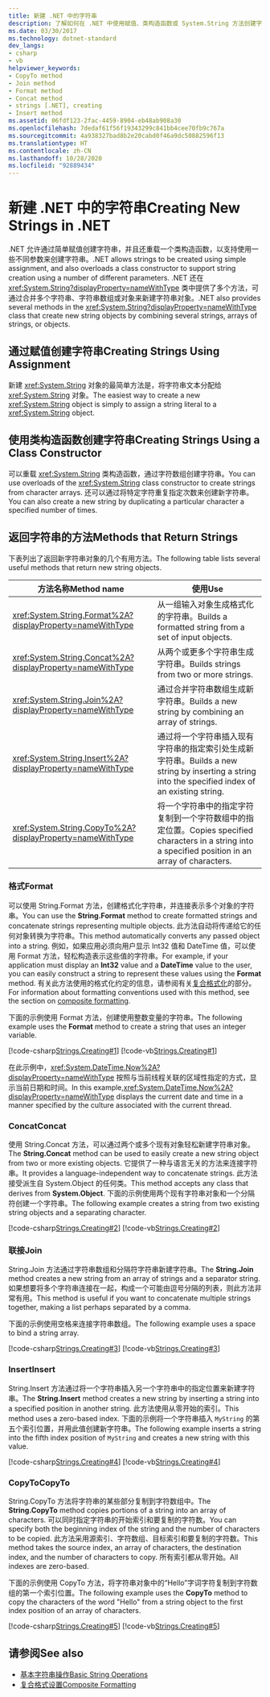```yaml
---
title: 新建 .NET 中的字符串
description: 了解如何在 .NET 中使用赋值、类构造函数或 System.String 方法创建字符串，这些方法结合了多个字符串、字符串数组或对象。
ms.date: 03/30/2017
ms.technology: dotnet-standard
dev_langs:
- csharp
- vb
helpviewer_keywords:
- CopyTo method
- Join method
- Format method
- Concat method
- strings [.NET], creating
- Insert method
ms.assetid: 06fdf123-2fac-4459-8904-eb48ab908a30
ms.openlocfilehash: 7dedaf61f56f19343299c841bb4cee70fb9c767a
ms.sourcegitcommit: 4a938327bad8b2e20cabd0f46a9dc50882596f13
ms.translationtype: HT
ms.contentlocale: zh-CN
ms.lasthandoff: 10/28/2020
ms.locfileid: "92889434"
---
```

# <a name="creating-new-strings-in-net"></a><span data-ttu-id="762ea-103">新建 .NET 中的字符串</span><span class="sxs-lookup"><span data-stu-id="762ea-103">Creating New Strings in .NET</span></span>

<span data-ttu-id="762ea-104">.NET 允许通过简单赋值创建字符串，并且还重载一个类构造函数，以支持使用一些不同参数来创建字符串。</span><span class="sxs-lookup"><span data-stu-id="762ea-104">.NET allows strings to be created using simple assignment, and also overloads a class constructor to support string creation using a number of different parameters.</span></span> <span data-ttu-id="762ea-105">.NET 还在 <xref:System.String?displayProperty=nameWithType> 类中提供了多个方法，可通过合并多个字符串、字符串数组或对象来新建字符串对象。</span><span class="sxs-lookup"><span data-stu-id="762ea-105">.NET also provides several methods in the <xref:System.String?displayProperty=nameWithType> class that create new string objects by combining several strings, arrays of strings, or objects.</span></span>  
  
## <a name="creating-strings-using-assignment"></a><span data-ttu-id="762ea-106">通过赋值创建字符串</span><span class="sxs-lookup"><span data-stu-id="762ea-106">Creating Strings Using Assignment</span></span>  
 <span data-ttu-id="762ea-107">新建 <xref:System.String> 对象的最简单方法是，将字符串文本分配给 <xref:System.String> 对象。</span><span class="sxs-lookup"><span data-stu-id="762ea-107">The easiest way to create a new <xref:System.String> object is simply to assign a string literal to a <xref:System.String> object.</span></span>  
  
## <a name="creating-strings-using-a-class-constructor"></a><span data-ttu-id="762ea-108">使用类构造函数创建字符串</span><span class="sxs-lookup"><span data-stu-id="762ea-108">Creating Strings Using a Class Constructor</span></span>  
 <span data-ttu-id="762ea-109">可以重载 <xref:System.String> 类构造函数，通过字符数组创建字符串。</span><span class="sxs-lookup"><span data-stu-id="762ea-109">You can use overloads of the <xref:System.String> class constructor to create strings from character arrays.</span></span> <span data-ttu-id="762ea-110">还可以通过将特定字符重复指定次数来创建新字符串。</span><span class="sxs-lookup"><span data-stu-id="762ea-110">You can also create a new string by duplicating a particular character a specified number of times.</span></span>  
  
## <a name="methods-that-return-strings"></a><span data-ttu-id="762ea-111">返回字符串的方法</span><span class="sxs-lookup"><span data-stu-id="762ea-111">Methods that Return Strings</span></span>  
 <span data-ttu-id="762ea-112">下表列出了返回新字符串对象的几个有用方法。</span><span class="sxs-lookup"><span data-stu-id="762ea-112">The following table lists several useful methods that return new string objects.</span></span>  
  
|<span data-ttu-id="762ea-113">方法名称</span><span class="sxs-lookup"><span data-stu-id="762ea-113">Method name</span></span>|<span data-ttu-id="762ea-114">使用</span><span class="sxs-lookup"><span data-stu-id="762ea-114">Use</span></span>|  
|-----------------|---------|  
|<xref:System.String.Format%2A?displayProperty=nameWithType>|<span data-ttu-id="762ea-115">从一组输入对象生成格式化的字符串。</span><span class="sxs-lookup"><span data-stu-id="762ea-115">Builds a formatted string from a set of input objects.</span></span>|  
|<xref:System.String.Concat%2A?displayProperty=nameWithType>|<span data-ttu-id="762ea-116">从两个或更多个字符串生成字符串。</span><span class="sxs-lookup"><span data-stu-id="762ea-116">Builds strings from two or more strings.</span></span>|  
|<xref:System.String.Join%2A?displayProperty=nameWithType>|<span data-ttu-id="762ea-117">通过合并字符串数组生成新字符串。</span><span class="sxs-lookup"><span data-stu-id="762ea-117">Builds a new string by combining an array of strings.</span></span>|  
|<xref:System.String.Insert%2A?displayProperty=nameWithType>|<span data-ttu-id="762ea-118">通过将一个字符串插入现有字符串的指定索引处生成新字符串。</span><span class="sxs-lookup"><span data-stu-id="762ea-118">Builds a new string by inserting a string into the specified index of an existing string.</span></span>|  
|<xref:System.String.CopyTo%2A?displayProperty=nameWithType>|<span data-ttu-id="762ea-119">将一个字符串中的指定字符复制到一个字符数组中的指定位置。</span><span class="sxs-lookup"><span data-stu-id="762ea-119">Copies specified characters in a string into a specified position in an array of characters.</span></span>|  
  
### <a name="format"></a><span data-ttu-id="762ea-120">格式</span><span class="sxs-lookup"><span data-stu-id="762ea-120">Format</span></span>  
 <span data-ttu-id="762ea-121">可以使用 String.Format 方法，创建格式化字符串，并连接表示多个对象的字符串。</span><span class="sxs-lookup"><span data-stu-id="762ea-121">You can use the **String.Format** method to create formatted strings and concatenate strings representing multiple objects.</span></span> <span data-ttu-id="762ea-122">此方法自动将传递给它的任何对象转换为字符串。</span><span class="sxs-lookup"><span data-stu-id="762ea-122">This method automatically converts any passed object into a string.</span></span> <span data-ttu-id="762ea-123">例如，如果应用必须向用户显示 Int32 值和 DateTime 值，可以使用 Format 方法，轻松构造表示这些值的字符串。</span><span class="sxs-lookup"><span data-stu-id="762ea-123">For example, if your application must display an **Int32** value and a **DateTime** value to the user, you can easily construct a string to represent these values using the **Format** method.</span></span> <span data-ttu-id="762ea-124">有关此方法使用的格式化约定的信息，请参阅有关[复合格式化](composite-formatting.md)的部分。</span><span class="sxs-lookup"><span data-stu-id="762ea-124">For information about formatting conventions used with this method, see the section on [composite formatting](composite-formatting.md).</span></span>  
  
 <span data-ttu-id="762ea-125">下面的示例使用 Format 方法，创建使用整数变量的字符串。</span><span class="sxs-lookup"><span data-stu-id="762ea-125">The following example uses the **Format** method to create a string that uses an integer variable.</span></span>  
  
 [!code-csharp[Strings.Creating#1](../../../samples/snippets/csharp/VS_Snippets_CLR/Strings.Creating/cs/Example.cs#1)]
 [!code-vb[Strings.Creating#1](../../../samples/snippets/visualbasic/VS_Snippets_CLR/Strings.Creating/vb/Example.vb#1)]  
  
 <span data-ttu-id="762ea-126">在此示例中，<xref:System.DateTime.Now%2A?displayProperty=nameWithType> 按照与当前线程关联的区域性指定的方式，显示当前日期和时间。</span><span class="sxs-lookup"><span data-stu-id="762ea-126">In this example,<xref:System.DateTime.Now%2A?displayProperty=nameWithType> displays the current date and time in a manner specified by the culture associated with the current thread.</span></span>  
  
### <a name="concat"></a><span data-ttu-id="762ea-127">Concat</span><span class="sxs-lookup"><span data-stu-id="762ea-127">Concat</span></span>  
 <span data-ttu-id="762ea-128">使用 String.Concat 方法，可以通过两个或多个现有对象轻松新建字符串对象。</span><span class="sxs-lookup"><span data-stu-id="762ea-128">The **String.Concat** method can be used to easily create a new string object from two or more existing objects.</span></span> <span data-ttu-id="762ea-129">它提供了一种与语言无关的方法来连接字符串。</span><span class="sxs-lookup"><span data-stu-id="762ea-129">It provides a language-independent way to concatenate strings.</span></span> <span data-ttu-id="762ea-130">此方法接受派生自 System.Object 的任何类。</span><span class="sxs-lookup"><span data-stu-id="762ea-130">This method accepts any class that derives from **System.Object**.</span></span> <span data-ttu-id="762ea-131">下面的示例使用两个现有字符串对象和一个分隔符创建一个字符串。</span><span class="sxs-lookup"><span data-stu-id="762ea-131">The following example creates a string from two existing string objects and a separating character.</span></span>  
  
 [!code-csharp[Strings.Creating#2](../../../samples/snippets/csharp/VS_Snippets_CLR/Strings.Creating/cs/Example.cs#2)]
 [!code-vb[Strings.Creating#2](../../../samples/snippets/visualbasic/VS_Snippets_CLR/Strings.Creating/vb/Example.vb#2)]  
  
### <a name="join"></a><span data-ttu-id="762ea-132">联接</span><span class="sxs-lookup"><span data-stu-id="762ea-132">Join</span></span>  
 <span data-ttu-id="762ea-133">String.Join 方法通过字符串数组和分隔符字符串新建字符串。</span><span class="sxs-lookup"><span data-stu-id="762ea-133">The **String.Join** method creates a new string from an array of strings and a separator string.</span></span> <span data-ttu-id="762ea-134">如果想要将多个字符串连接在一起，构成一个可能由逗号分隔的列表，则此方法非常有用。</span><span class="sxs-lookup"><span data-stu-id="762ea-134">This method is useful if you want to concatenate multiple strings together, making a list perhaps separated by a comma.</span></span>  
  
 <span data-ttu-id="762ea-135">下面的示例使用空格来连接字符串数组。</span><span class="sxs-lookup"><span data-stu-id="762ea-135">The following example uses a space to bind a string array.</span></span>  
  
 [!code-csharp[Strings.Creating#3](../../../samples/snippets/csharp/VS_Snippets_CLR/Strings.Creating/cs/Example.cs#3)]
 [!code-vb[Strings.Creating#3](../../../samples/snippets/visualbasic/VS_Snippets_CLR/Strings.Creating/vb/Example.vb#3)]  
  
### <a name="insert"></a><span data-ttu-id="762ea-136">Insert</span><span class="sxs-lookup"><span data-stu-id="762ea-136">Insert</span></span>  
 <span data-ttu-id="762ea-137">String.Insert 方法通过将一个字符串插入另一个字符串中的指定位置来新建字符串。</span><span class="sxs-lookup"><span data-stu-id="762ea-137">The **String.Insert** method creates a new string by inserting a string into a specified position in another string.</span></span> <span data-ttu-id="762ea-138">此方法使用从零开始的索引。</span><span class="sxs-lookup"><span data-stu-id="762ea-138">This method uses a zero-based index.</span></span> <span data-ttu-id="762ea-139">下面的示例将一个字符串插入 `MyString` 的第五个索引位置，并用此值创建新字符串。</span><span class="sxs-lookup"><span data-stu-id="762ea-139">The following example inserts a string into the fifth index position of `MyString` and creates a new string with this value.</span></span>  
  
 [!code-csharp[Strings.Creating#4](../../../samples/snippets/csharp/VS_Snippets_CLR/Strings.Creating/cs/Example.cs#4)]
 [!code-vb[Strings.Creating#4](../../../samples/snippets/visualbasic/VS_Snippets_CLR/Strings.Creating/vb/Example.vb#4)]  
  
### <a name="copyto"></a><span data-ttu-id="762ea-140">CopyTo</span><span class="sxs-lookup"><span data-stu-id="762ea-140">CopyTo</span></span>  
 <span data-ttu-id="762ea-141">String.CopyTo 方法将字符串的某些部分复制到字符数组中。</span><span class="sxs-lookup"><span data-stu-id="762ea-141">The **String.CopyTo** method copies portions of a string into an array of characters.</span></span> <span data-ttu-id="762ea-142">可以同时指定字符串的开始索引和要复制的字符数。</span><span class="sxs-lookup"><span data-stu-id="762ea-142">You can specify both the beginning index of the string and the number of characters to be copied.</span></span> <span data-ttu-id="762ea-143">此方法采用源索引、字符数组、目标索引和要复制的字符数。</span><span class="sxs-lookup"><span data-stu-id="762ea-143">This method takes the source index, an array of characters, the destination index, and the number of characters to copy.</span></span> <span data-ttu-id="762ea-144">所有索引都从零开始。</span><span class="sxs-lookup"><span data-stu-id="762ea-144">All indexes are zero-based.</span></span>  
  
 <span data-ttu-id="762ea-145">下面的示例使用 CopyTo 方法，将字符串对象中的“Hello”字词字符复制到字符数组的第一个索引位置。</span><span class="sxs-lookup"><span data-stu-id="762ea-145">The following example uses the **CopyTo** method to copy the characters of the word "Hello" from a string object to the first index position of an array of characters.</span></span>  
  
 [!code-csharp[Strings.Creating#5](../../../samples/snippets/csharp/VS_Snippets_CLR/Strings.Creating/cs/Example.cs#5)]
 [!code-vb[Strings.Creating#5](../../../samples/snippets/visualbasic/VS_Snippets_CLR/Strings.Creating/vb/Example.vb#5)]  
  
## <a name="see-also"></a><span data-ttu-id="762ea-146">请参阅</span><span class="sxs-lookup"><span data-stu-id="762ea-146">See also</span></span>

- [<span data-ttu-id="762ea-147">基本字符串操作</span><span class="sxs-lookup"><span data-stu-id="762ea-147">Basic String Operations</span></span>](basic-string-operations.md)
- [<span data-ttu-id="762ea-148">复合格式设置</span><span class="sxs-lookup"><span data-stu-id="762ea-148">Composite Formatting</span></span>](composite-formatting.md)
